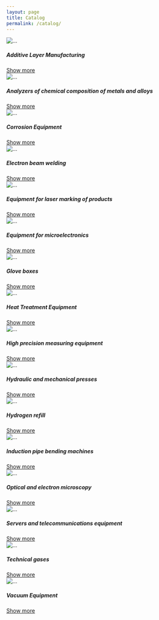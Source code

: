 ```yaml
---
layout: page
title: Catalog
permalink: /catalog/
---
```


<div class="row">
    <div class="col-3 mt-4">
        <div class="card">
            <img src="{{ site.baseurl }}/images/sadkljfhlkfhsihfjkasdfkasdjdf.jpg" class="card-img-top" alt="...">
            <div class="card-body">
              <h5 class="card-title">Additive Layer Manufacturing</h5>
              <a href="{{ site.baseurl }}/alm/" class="btn btn-dark">Show more</a>
            </div>
        </div>
    </div>
    <div class="col-3 mt-4">
        <div class="card">
            <img src="{{ site.baseurl }}/images/EE1wFcJY4KTumxLKciVc5HeNK0ma4f-metaMzg0MThhZTI4NGIyYjU0NTdjOTgzNjhjYTBmMzMxNDUuanBn-.jpg" class="card-img-top" alt="...">
            <div class="card-body">
              <h5 class="card-title">Analyzers of chemical composition of metals and alloys</h5>
              <a href="{{ site.baseurl }}/accma/" class="btn btn-dark">Show more</a>
            </div>
        </div>
    </div>
    <div class="col-3 mt-4">
        <div class="card">
            <img src="{{ site.baseurl }}/images/s0h7VBjgPzKssck64aUKIR5mZcD85y-metaMmUyYTAyZGI5OThmMjg4YzFmYzM1YTJkMWI3YWUwZTAuanBn-.jpg" class="card-img-top" alt="...">
            <div class="card-body">
              <h5 class="card-title">Corrosion Equipment</h5>
              <a href="{{ site.baseurl }}/corr-eq/" class="btn btn-dark">Show more</a>
            </div>
        </div>
    </div>
    <div class="col-3 mt-4">
        <div class="card">
            <img src="{{ site.baseurl }}/images/o3sOHP0S9GalugwkAMHenCYDHrtc35-metaY2ZmNTViNzYzN2Y0ZmY2YWIxYjJlNWU1MmMzZGI2NzUuanBn-.jpg" class="card-img-top" alt="...">
            <div class="card-body">
              <h5 class="card-title">Electron beam welding</h5>
              <a href="{{ site.baseurl }}/ebw/" class="btn btn-dark">Show more</a>
            </div>
        </div>
    </div>
    <div class="col-3 mt-4">
        <div class="card">
            <img src="{{ site.baseurl }}/images/4ICj8y1vgHA5Gp11aqwbM62iuITsih-metabW9iaWwtbGFzZXItbWFya2luZy1zeXN0ZW0tMS5qcGc=-.jpg" class="card-img-top" alt="...">
            <div class="card-body">
              <h5 class="card-title">Equipment for laser marking of products</h5>
              <a href="{{ site.baseurl }}/elmp/" class="btn btn-dark">Show more</a>
            </div>
        </div>
    </div>
    <div class="col-3 mt-4">
        <div class="card">
            <img src="{{ site.baseurl }}/images/Or7G4i3SWmtm9WivVVARZJz94F82Md-metaMjZmNWJhMzVjNjAyYjFkZGQ2ODYzOGU5NDkyNjg1OWMuanBn-.jpg" class="card-img-top" alt="...">
            <div class="card-body">
              <h5 class="card-title">Equipment for microelectronics</h5>
              <a href="{{ site.baseurl }}/efm/" class="btn btn-dark">Show more</a>
            </div>
        </div>
    </div>
    <div class="col-3 mt-4">
        <div class="card">
            <img src="{{ site.baseurl }}/images/jtMXVtgutQhavfsEpYrGqABkTzOeKP-metaNmQ4MWVjNTYzMTI0OTRjNDdkNWI1NmY2NWI2MDM1YTAuanBn-.jpg" class="card-img-top" alt="...">
            <div class="card-body">
              <h5 class="card-title">Glove boxes</h5>
              <a href="{{ site.baseurl }}/gb/" class="btn btn-dark">Show more</a>
            </div>
        </div>
    </div>
    <div class="col-3 mt-4">
        <div class="card">
            <img src="{{ site.baseurl }}/images/k8m6MbRCJ5Z4mnqTCZdh2RY4yTLHgn-metaZWVkNmFhODU2MjA5MDE0ODJjYTYxMzYyOTE1ODAyNTYuanBn-.jpg" class="card-img-top" alt="...">
            <div class="card-body">
              <h5 class="card-title">Heat Treatment Equipment</h5>
              <a href="{{ site.baseurl }}/" class="btn btn-dark">Show more</a>
            </div>
        </div>
    </div>
    <div class="col-3 mt-4">
        <div class="card">
            <img src="{{ site.baseurl }}/images/42xNsW6Y4yB2s8SOuPxIDRIGcRZGX6-metaZTQ1YzY5OTRjZDY0YzhmNzlhMjA3MTk2YjdmNWMzMTgucG5n-.png" class="card-img-top" alt="...">
            <div class="card-body">
              <h5 class="card-title">High precision measuring equipment</h5>
              <a href="{{ site.baseurl }}/" class="btn btn-dark">Show more</a>
            </div>
        </div>
    </div>
    <div class="col-3 mt-4">
        <div class="card">
            <img src="{{ site.baseurl }}/images/aHca3k3zYJ2GgZmnha7bdyIYf1P0uk-metaNzNiNjUzZWZlYmUwMTdjNjUxYjVmZjBkMmU2NWQxMDguanBn-.jpg" class="card-img-top" alt="...">
            <div class="card-body">
              <h5 class="card-title">Hydraulic and mechanical presses</h5>
              <a href="{{ site.baseurl }}/" class="btn btn-dark">Show more</a>
            </div>
        </div>
    </div>
    <div class="col-3 mt-4">
        <div class="card">
            <img src="{{ site.baseurl }}/images/K9uoLlORZYxpCcGs5Ax5aNhjaCGMYw-metaNzI5MjE2Y2QyOWYxMjAwYTBiZTQ0YmUyY2FmNDkyODMucG5n-.png" class="card-img-top" alt="...">
            <div class="card-body">
              <h5 class="card-title">Hydrogen refill</h5>
              <a href="{{ site.baseurl }}/" class="btn btn-dark">Show more</a>
            </div>
        </div>
    </div>
    <div class="col-3 mt-4">
        <div class="card">
            <img src="{{ site.baseurl }}/images/dqOWlRKbHYfs7h2VBweGRNs93QctbI-metaMDNiMDFmMzFhZjFkNGM3NDMwNzRlZDBmMzA2MGQxODAucG5n-.png" class="card-img-top" alt="...">
            <div class="card-body">
              <h5 class="card-title">Induction pipe bending machines</h5>
              <a href="{{ site.baseurl }}/" class="btn btn-dark">Show more</a>
            </div>
        </div>
    </div>
    <div class="col-3 mt-4">
        <div class="card">
            <img src="{{ site.baseurl }}/images/S5GpVKocOWpw7WFhtiDz7H8VdnkgRz-metaNjdlOTcxNTA5NjY3OWRjNDRhMjI2YmQ2YTU1NTM4MjYucG5n-.png" class="card-img-top" alt="...">
            <div class="card-body">
              <h5 class="card-title">Optical and electron microscopy</h5>
              <a href="{{ site.baseurl }}/" class="btn btn-dark">Show more</a>
            </div>
        </div>
    </div>
    <div class="col-3 mt-4">
        <div class="card">
            <img src="{{ site.baseurl }}/images/Z4HGP6PGjfpvWX3qH2Zzv00rM0bP5Y-meta0LfQsNCz0YDRg9C20LXQvdC90L7QtS5qcGc=-.jpg" class="card-img-top" alt="...">
            <div class="card-body">
              <h5 class="card-title">Servers and telecommunications equipment</h5>
              <a href="{{ site.baseurl }}/" class="btn btn-dark">Show more</a>
            </div>
        </div>
    </div>
    <div class="col-3 mt-4">
        <div class="card">
            <img src="{{ site.baseurl }}/images/mhAPsClQdl9QzycOfFEwhSCTOI5OMD-metaYTIzYzFiMDVjYjRjMjI2MWVhNjJlZjFhZWY1N2I5ZmEucG5n-.png" class="card-img-top" alt="...">
            <div class="card-body">
              <h5 class="card-title">Technical gases</h5>
              <a href="{{ site.baseurl }}/" class="btn btn-dark">Show more</a>
            </div>
        </div>
    </div>
    <div class="col-3 mt-4">
        <div class="card">
            <img src="{{ site.baseurl }}/images/7F9urvb4b2shytXoLbHlvWE35iq1aG-metaNDAwYjliYzM5YjNhNTg5NzBjYWExYTliNGU0YzZhMWEucG5n-.png" class="card-img-top" alt="...">
            <div class="card-body">
              <h5 class="card-title">Vacuum Equipment</h5>
              <a href="{{ site.baseurl }}/" class="btn btn-dark">Show more</a>
            </div>
        </div>
    </div>
</div>

